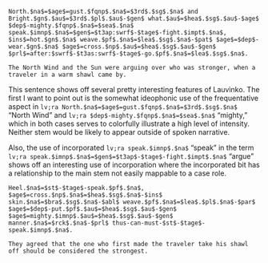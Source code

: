 ```
North.$na$=$age$=gust.$fqnp$.$na$=$3rd$.$sg$.$na$ and Bright.$gn$.$au$=$3rd$.$pl$.$au$-$gen$ what.$au$=$hea$.$sg$.$au$-$age$ $dep$-mighty.$fqnp$.$na$=$sea$.$na$ speak.$imnp$.$na$=$gen$=$t3ap:swrf$-$tage$-fight.$impt$.$na$, $ins$=hot.$gn$.$na$ weave.$pf$.$na$=$lea$.$sg$.$na$-$pat$ $age$=$dep$-wear.$gn$.$na$ $age$=cross.$np$.$au$=$hea$.$sg$.$au$-$gen$ $prl$=after:$swrf$-$t3as:swrf$-$tage$-go.$pf$.$na$=$lea$.$sg$.$na$.

The North Wind and the Sun were arguing over who was stronger, when a traveler in a warm shawl came by.
```

This sentence shows off several pretty interesting features of Lauvìnko. The
first I want to point out is the somewhat ideophonic use of the frequentative
aspect in `lv;ra North.$na$=$age$=gust.$fqnp$.$na$=$3rd$.$sg$.$na$` “North Wind”
and `lv;ra $dep$-mighty.$fqnp$.$na$=$sea$.$na$` “mighty,” which in both cases
serves to colorfully illustrate a high level of intensity. Neither stem would be
likely to appear outside of spoken narrative.

Also, the use of incorporated
`lv;ra speak.$imnp$.$na$` “speak” in the term
`lv;ra speak.$imnp$.$na$=$gen$=$t3ap$-$tage$-fight.$impt$.$na$` “argue” shows off an
interesting use of incorporation where the incorporated bit has a relationship
to the main stem not easily mappable to a case role.

```
Heel.$na$=$st$-$tage$-speak.$pf$.$na$, $age$=cross.$np$.$na$=$hea$.$sg$.$na$-$ins$ skin.$na$=$bra$.$sg$.$na$-$abl$ weave.$pf$.$na$=$lea$.$pl$.$na$-$par$ $age$=$dep$-put.$pf$.$au$=$hea$.$sg$.$au$-$gen$ $age$=mighty.$imnp$.$au$=$hea$.$sg$.$au$-$gen$ manner.$na$=$rck$.$na$-$prl$ thus-can-must-$st$-$tage$-speak.$imnp$.$na$.

They agreed that the one who first made the traveler take his shawl off should be considered the strongest.
```
